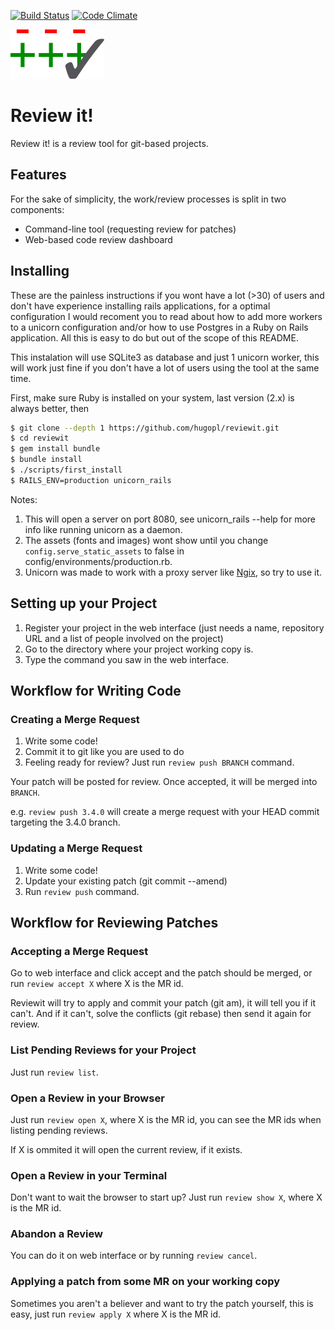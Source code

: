 [![Build Status](https://travis-ci.org/hugopl/reviewit.svg?branch=master)](https://travis-ci.org/hugopl/reviewit)
[![Code Climate](https://codeclimate.com/github/hugopl/reviewit/badges/gpa.svg)](https://codeclimate.com/github/hugopl/reviewit)

![Logo](app/assets/images/logo.png)

# Review it!

Review it! is a review tool for git-based projects.

## Features

For the sake of simplicity, the work/review processes is split in two components:

- Command-line tool (requesting review for patches)
- Web-based code review dashboard

## Installing

These are the painless instructions if you wont have a lot (>30) of users and don't have experience installing rails applications, for a optimal configuration I would recoment you to read about how to add more workers to a unicorn configuration and/or how to use Postgres in a Ruby on Rails application. All this is easy to do but out of the scope of this README.

This instalation will use SQLite3 as database and just 1 unicorn worker, this will work just fine if you don't have a lot of users using the tool at the same time.

First, make sure Ruby is installed on your system, last version (2.x) is always better, then

```bash
$ git clone --depth 1 https://github.com/hugopl/reviewit.git
$ cd reviewit
$ gem install bundle
$ bundle install
$ ./scripts/first_install
$ RAILS_ENV=production unicorn_rails
```

Notes:

  1. This will open a server on port 8080, see unicorn_rails --help for more info like running unicorn as a daemon.
  2. The assets (fonts and images) wont show until you change `config.serve_static_assets` to false in config/environments/production.rb.
  3. Unicorn was made to work with a proxy server like [Ngix](http://nginx.org/), so try to use it.

## Setting up your Project

1. Register your project in the web interface (just needs a name, repository URL and a list of people involved on the project)
2. Go to the directory where your project working copy is.
3. Type the command you saw in the web interface.

## Workflow for Writing Code

### Creating a Merge Request

1. Write some code!
2. Commit it to git like you are used to do
3. Feeling ready for review? Just run `review push BRANCH` command.

Your patch will be posted for review. Once accepted, it will be merged into ``BRANCH``.

e.g. `review push 3.4.0` will create a merge request with your HEAD commit targeting the 3.4.0 branch.

### Updating a Merge Request

1. Write some code!
2. Update your existing patch (git commit --amend)
3. Run `review push` command.

## Workflow for Reviewing Patches

### Accepting a Merge Request

Go to web interface and click accept and the patch should be merged, or run `review accept X` where X is the MR id.

Reviewit will try to apply and commit your patch (git am), it will tell you if it can't. And if it can't, solve the conflicts (git rebase) then send it again for review.

### List Pending Reviews for your Project

Just run `review list`.

### Open a Review in your Browser

Just run `review open X`, where X is the MR id, you can see the MR ids when listing pending reviews.

If X is ommited it will open the current review, if it exists.

### Open a Review in your Terminal

Don't want to wait the browser to start up? Just run `review show X`, where X is the MR id.

### Abandon a Review

You can do it on web interface or by running `review cancel`.

### Applying a patch from some MR on your working copy

Sometimes you aren't a believer and want to try the patch yourself, this is easy, just run `review apply X` where X is the MR id.
